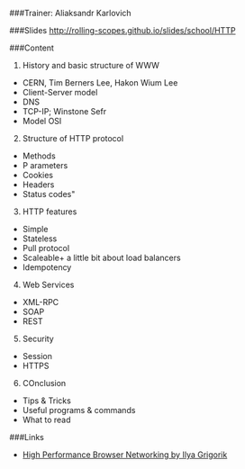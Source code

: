 ###Trainer: Aliaksandr Karlovich

###Slides
http://rolling-scopes.github.io/slides/school/HTTP

###Content
1. History and basic structure of WWW
  - CERN, Tim Berners Lee, Hakon Wium Lee
  - Client-Server model
  - DNS
  - TCP-IP; Winstone Sefr
  - Model OSI

2. Structure of HTTP protocol
  - Methods
  - P  arameters
  - Cookies
  - Headers
  - Status codes"

3. HTTP features
  - Simple
  - Stateless
  - Pull protocol
  - Scaleable+ a little bit about load balancers
  - Idempotency

4. Web Services
  - XML-RPC
  - SOAP
  - REST

5. Security
  - Session
  - HTTPS

6. COnclusion
  - Tips & Tricks
  - Useful programs & commands 
  - What to read

###Links
- [High Performance Browser Networking by Ilya Grigorik](http://chimera.labs.oreilly.com/books/1230000000545)